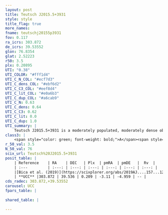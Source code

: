 ```yaml
---
layout: post
title: Teutsch J2015.5+3931
style: style
title_flag: true
more_names: 
fname: teutschj20155p3931
fov: 0.117
ra_icrs: 303.872
de_icrs: 39.53552
glon: 76.8354
glat: 2.52223
r50: 3.5
plx: 0.20895
UTI: "0.38"
UTI_COLOR: "#fff1d4"
UTI_C_N_COL: "#ecf7d3"
UTI_C_dens_COL: "#ebf6d2"
UTI_C_C3_COL: "#eef8d4"
UTI_C_lit_COL: "#e0a6b3"
UTI_C_dup_COL: "#a6cab9"
UTI_C_N: 0.63
UTI_C_dens: 0.64
UTI_C_C3: 0.62
UTI_C_lit: 0.0
UTI_C_dup: 1.0
UTI_summary: |
    Teutsch J2015.5+3931 is a moderately populated, moderately dense object of intermediate C3 quality. It is rarely studied in the literature, with no articles listed in the last 6 years.
class3: |
    <span style="color: green; font-weight: bold;">A</span><span style="color: red; font-weight: bold;">C</span>
r_50_val: 3.5
N_50_val: 76
scix_url: Teutsch%20J2015.5+3931
posit_table: |
    | Reference    | RA    | DEC   | Plx  | pmRA  | pmDE   |  Rv  |
    | :---         | :---: | :---: | :---: | :---: | :---: | :---: |
    |[Bica et al. (2019)](https://scixplorer.org/abs/2019AJ....157...12B) | 303.891 | 39.521 | -- | -- | -- | -- |
    | **UCC** |303.872 | 39.536 | 0.209 | -3.11 | -4.959 | -- | 
cds_radec: 303.872,+39.53552
carousel: UCC
fpars_table: |
    
shared_table: |
    
---
```

